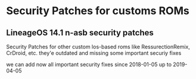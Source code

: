 Security Patches for customs ROMs
===========
LineageOS 14.1 n-asb security patches 
------------------
Security Patches for other custom los-based roms like RessurectionRemix, CrDroid, etc.
they'e outdated and missing some important securiy fixes

we can add now all important security fixes since 2018-01-05 up to 2019-04-05